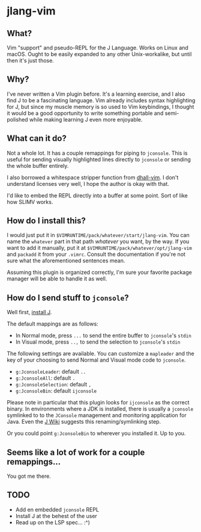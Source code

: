 # jlang-vim

## What?
Vim "support" and pseudo-REPL for the J Language. Works on Linux and
macOS. Ought to be easily expanded to any other Unix-workalike, but
until then it's just those.

## Why?
I've never written a Vim plugin before. It's a learning exercise, and I
also find J to be a fascinating language. Vim already includes syntax
highlighting for J, but since my muscle memory is so used to Vim
keybindings, I thought it would be a good opportunity to write something
portable and semi-polished while making learning J even more enjoyable.

## What can it do?
Not a whole lot. It has a couple remappings for piping to
`jconsole`. This is useful for sending visually highlighted lines
directly to `jconsole` or sending the whole buffer entirely.

I also borrowed a whitespace stripper function from
[dhall-vim](https://github.com/vmchale). I don't understand licenses
very well, I hope the author is okay with that.

I'd like to embed the REPL directly into a buffer at some point.
Sort of like how SLIMV works.

## How do I install this?
I would just put it in `$VIMRUNTIME/pack/whatever/start/jlang-vim`. You
can name the `whatever` part in that path _whatever_ you want, by the way. If you want to add it manually, put it at `$VIMRUNTIME/pack/whatever/opt/jlang-vim` and `packadd` it from your `.vimrc`. Consult the documentation if you're not sure what the aforementioned sentences mean.

Assuming this plugin is organized correctly, I'm sure your favorite
package manager will be able to handle it as well.

## How do I send stuff to `jconsole`?

Well first, [install
J](https://code.jsoftware.com/wiki/System/Installation).

The default mappings are as follows:

- In Normal mode, press `...` to send the entire buffer to `jconsole`'s `stdin`
- In Visual mode, press `..,` to send the selection to `jconsole`'s
  `stdin`

The following settings are available. You can customize a `mapleader`
and the key of your choosing to send Normal and Visual mode code to
`jconsole`.

- `g:JconsoleLeader`: default `..`
- `g:JconsoleAll`: default `.`
- `g:JconsoleSelection`: default `,`
- `g:JconsoleBin`: default `ijconsole`

Please note in particular that this plugin looks for
`ijconsole` as the correct binary. In environments where a JDK is
installed, there is usually a `jconsole` symlinked to to the `JConsole`
management and monitoring application for Java. Even the [J
Wiki](https://code.jsoftware.com/wiki/System/Installation/Linux#The_Name_of_the_J_console_binary)
suggests this renaming/symlinking step.

Or you could point `g:JconsoleBin` to wherever you installed it. Up to
you.

## Seems like a lot of work for a couple remappings...
You got me there.

## TODO
- Add en embedded `jconsole` REPL
- Install J at the behest of the user
- Read up on the LSP spec... :^)
